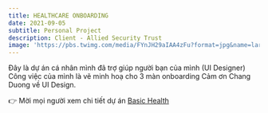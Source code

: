 ```yaml
---
title: HEALTHCARE ONBOARDING
date: 2021-09-05
subtitle: Personal Project
description: Client - Allied Security Trust
image: 'https://pbs.twimg.com/media/FYnJH29aIAA4zFu?format=jpg&name=large'
---
```


<!-- <div class="gallery-box">
  <div class="gallery">
    <img src="https://64.media.tumblr.com/f1983424df22a5968ea3c582d181e308/f12ae9ed481dd2b6-4d/s640x960/7231397e7ae586017ff467b74881818596302901.jpg" alt="Project">
    <img src="https://64.media.tumblr.com/f1983424df22a5968ea3c582d181e308/f12ae9ed481dd2b6-4d/s640x960/7231397e7ae586017ff467b74881818596302901.jpg" alt="Project">
    <img src="https://64.media.tumblr.com/f1983424df22a5968ea3c582d181e308/f12ae9ed481dd2b6-4d/s640x960/7231397e7ae586017ff467b74881818596302901.jpg" alt="Project">
  </div>
  <em>Projects / <a href="https://unsplash.com/" target="_blank">Unsplash</a></em>
</div> -->

Đây là dự án cá nhân mình đã trợ giúp người bạn của mình (UI Designer)
Công việc của mình là vẽ minh hoạ cho 3 màn onboarding 
Cảm ơn Chang Duong về UI Design. 

👉 Mời mọi người xem chi tiết dự án [Basic Health](https://www.behance.net/gallery/87368333/Basic-Health) 
